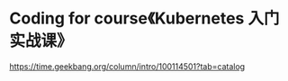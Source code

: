 # Coding for course《Kubernetes 入门实战课》

https://time.geekbang.org/column/intro/100114501?tab=catalog
